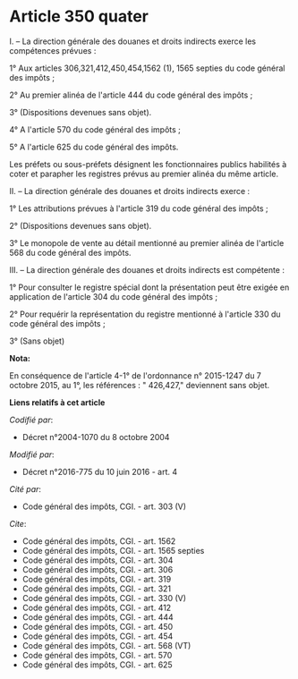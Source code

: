 # Article 350 quater

I. – La direction générale des douanes et droits indirects exerce les compétences prévues : 

1° Aux articles 306,321,412,450,454,1562 (1), 1565 septies du code général des impôts ; 

2° Au premier alinéa de l'article 444 du code général des impôts ; 

3° (Dispositions devenues sans objet). 

4° A l'article 570 du code général des impôts ; 

5° A l'article 625 du code général des impôts. 

Les préfets ou sous-préfets désignent les fonctionnaires publics habilités à coter et parapher les registres prévus au
premier alinéa du même article. 

II. – La direction générale des douanes et droits indirects exerce : 

1° Les attributions prévues à l'article 319 du code général des impôts ; 

2° (Dispositions devenues sans objet). 

3° Le monopole de vente au détail mentionné au premier alinéa de l'article 568 du code général des impôts. 

III. – La direction générale des douanes et droits indirects est compétente : 

1° Pour consulter le registre spécial dont la présentation peut être exigée en application de l'article 304 du code général
des impôts ; 

2° Pour requérir la représentation du registre mentionné à l'article 330 du code général des impôts ; 

3° (Sans objet)

**Nota:**

En conséquence de l'article 4-1° de l'ordonnance n° 2015-1247 du 7 octobre 2015, au 1°, les références : " 426,427,"
deviennent sans objet.

**Liens relatifs à cet article**

_Codifié par_:

  - Décret n°2004-1070 du 8 octobre 2004

_Modifié par_:

  - Décret n°2016-775 du 10 juin 2016 - art. 4

_Cité par_:

  - Code général des impôts, CGI. - art. 303 (V)

_Cite_:

  - Code général des impôts, CGI. - art. 1562
  - Code général des impôts, CGI. - art. 1565 septies
  - Code général des impôts, CGI. - art. 304
  - Code général des impôts, CGI. - art. 306
  - Code général des impôts, CGI. - art. 319
  - Code général des impôts, CGI. - art. 321
  - Code général des impôts, CGI. - art. 330 (V)
  - Code général des impôts, CGI. - art. 412
  - Code général des impôts, CGI. - art. 444
  - Code général des impôts, CGI. - art. 450
  - Code général des impôts, CGI. - art. 454
  - Code général des impôts, CGI. - art. 568 (VT)
  - Code général des impôts, CGI. - art. 570
  - Code général des impôts, CGI. - art. 625
